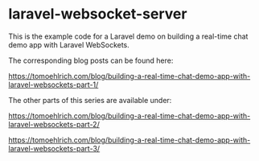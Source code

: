 # laravel-websocket-server

This is the example code for a Laravel demo on building a real-time chat demo app with Laravel WebSockets.

The corresponding blog posts can be found here:

https://tomoehlrich.com/blog/building-a-real-time-chat-demo-app-with-laravel-websockets-part-1/

The other parts of this series are available under:

https://tomoehlrich.com/blog/building-a-real-time-chat-demo-app-with-laravel-websockets-part-2/

https://tomoehlrich.com/blog/building-a-real-time-chat-demo-app-with-laravel-websockets-part-3/
